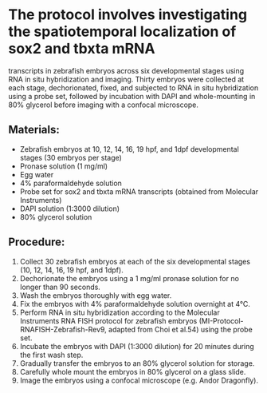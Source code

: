 # The protocol involves investigating the spatiotemporal localization of sox2 and tbxta mRNA 
transcripts in zebrafish embryos across six developmental stages using RNA in situ hybridization 
and imaging. Thirty embryos were collected at each stage, dechorionated, fixed, and subjected 
to RNA in situ hybridization using a probe set, followed by incubation with DAPI and whole-mounting 
in 80% glycerol before imaging with a confocal microscope.

## Materials:

- Zebrafish embryos at 10, 12, 14, 16, 19 hpf, and 1dpf developmental stages (30 embryos per stage)
- Pronase solution (1 mg/ml)
- Egg water
- 4% paraformaldehyde solution
- Probe set for sox2 and tbxta mRNA transcripts (obtained from Molecular Instruments)
- DAPI solution (1:3000 dilution)
- 80% glycerol solution

## Procedure:

1. Collect 30 zebrafish embryos at each of the six developmental stages (10, 12, 14, 16, 19 hpf, and 1dpf).
2. Dechorionate the embryos using a 1 mg/ml pronase solution for no longer than 90 seconds.
3. Wash the embryos thoroughly with egg water.
4. Fix the embryos with 4% paraformaldehyde solution overnight at 4°C.
5. Perform RNA in situ hybridization according to the Molecular Instruments RNA FISH protocol for zebrafish embryos (MI-Protocol-RNAFISH-Zebrafish-Rev9, adapted from Choi et al.54) using the probe set.
6. Incubate the embryos with DAPI (1:3000 dilution) for 20 minutes during the first wash step.
7. Gradually transfer the embryos to an 80% glycerol solution for storage.
8. Carefully whole mount the embryos in 80% glycerol on a glass slide.
9. Image the embryos using a confocal microscope (e.g. Andor Dragonfly).
